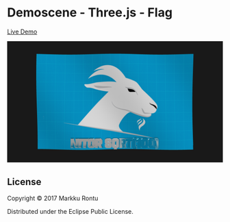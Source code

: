 # Demoscene - Three.js - Flag

[Live Demo](http://macroz.github.io/flag/)

![Flat](flag.png?raw=true)

## License

Copyright © 2017 Markku Rontu

Distributed under the Eclipse Public License.
